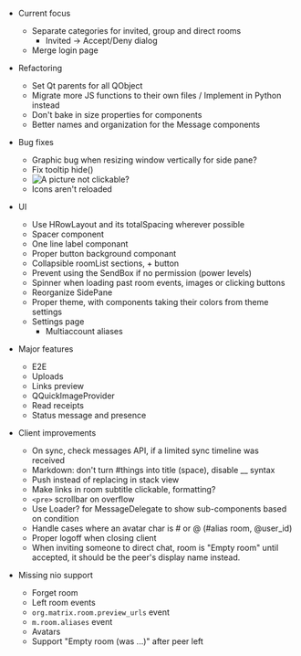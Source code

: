 - Current focus
  - Separate categories for invited, group and direct rooms
    - Invited → Accept/Deny dialog
  - Merge login page

- Refactoring
  - Set Qt parents for all QObject
  - Migrate more JS functions to their own files / Implement in Python instead
  - Don't bake in size properties for components
  - Better names and organization for the Message components

- Bug fixes
  - Graphic bug when resizing window vertically for side pane?
  - Fix tooltip hide()
  - ![A picture](https://picsum.photos/256/256) not clickable?
  - Icons aren't reloaded

- UI
  - Use HRowLayout and its totalSpacing wherever possible
  - Spacer component
  - One line label componant
  - Proper button background componant
  - Collapsible roomList sections, + button
  - Prevent using the SendBox if no permission (power levels)
  - Spinner when loading past room events, images or clicking buttons
  - Reorganize SidePane
  - Proper theme, with components taking their colors from theme settings
  - Settings page
    - Multiaccount aliases

- Major features
  - E2E
  - Uploads
  - Links preview
  - QQuickImageProvider
  - Read receipts
  - Status message and presence

- Client improvements
  - On sync, check messages API, if a limited sync timeline was received
  - Markdown: don't turn #things into title (space), disable __ syntax
  - Push instead of replacing in stack view
  - Make links in room subtitle clickable, formatting?
  - `<pre>` scrollbar on overflow
  - Use Loader? for MessageDelegate to show sub-components based on condition
  - Handle cases where an avatar char is # or @ (#alias room, @user\_id)
  - Proper logoff when closing client
  - When inviting someone to direct chat, room is "Empty room" until accepted,
    it should be the peer's display name instead.

- Missing nio support
  - Forget room
  - Left room events
  - `org.matrix.room.preview_urls` event
  - `m.room.aliases` event
  - Avatars
  - Support "Empty room (was ...)" after peer left
